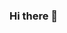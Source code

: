 ### Hi there 👋

<!--
**lecrocel/lecrocel** is a ✨ _special_ ✨ repository because its `README.md` (this file) appears on your GitHub profile.

Here are some ideas to get you started:

- 🔭 I’m currently working on ... NEVERMORE!
- 🌱 I’m currently learning ... NEVERMORE!!
- 👯 I’m looking to collaborate on ... NEVERMORE!!!
- 🤔 I’m looking for help with ... something
- 💬 Ask me about ... something
- 📫 How to reach me: ... something
- 😄 Pronouns: ... something
- ⚡ Fun fact: ... nothing else even
-->
